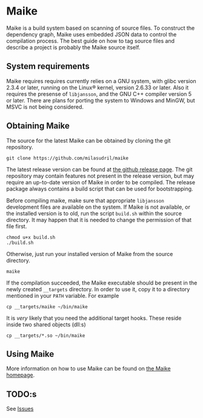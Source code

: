 # Maike

Maike is a build system based on scanning of source files. To construct the dependency graph, Maike uses embedded JSON data to control the compilation process. The best guide on how to tag source files and describe a project is probably the Maike source itself.

## System requirements

Maike requires requires currently relies on a GNU system, with glibc version 2.3.4 or later, running on the Linux® kernel, version 2.6.33 or later. Also it requires the presense of `libjansson`, and the GNU C++ compiler version 5 or later. There are plans for porting the system to Windows and MinGW, but MSVC is not being considered.


## Obtaining Maike

The source for the latest Maike can be obtained by cloning the git repository.

	git clone https://github.com/milasudril/maike

The latest release version can be found at [the github release page][1]. The git repository may contain features not present in the release version, but may require an up-to-date version of Maike in order to be compiled. The release package always contains a build script that can be used for bootstrapping.

Before compiling maike, make sure that appropriate `libjansson` development files are available on the system. If Maike is not available, or the installed version is to old, run the script `build.sh` within the source directory. It may happen that it is needed to change the permission of that file first.

	chmod u+x build.sh
	./build.sh

Otherwise, just run your installed version of Maike from the source directory.

	maike

If the compilation succeeded, the Maike executable should be present in the newly created `__targets` directory. In order to use it, copy it to a directory mentioned in your `PATH` variable. For example

	cp __targets/maike ~/bin/maike

It is *very* likely that you need the additional target hooks. These reside inside two shared objects (dll:s)

	cp __targets/*.so ~/bin/maike

## Using Maike

More information on how to use Maike can be found on [the Maike homepage][2].


## TODO:s

See [Issues][3]

 [1]: https://github.com/milasudril/maike/releases/latest
 [2]: https://milasudril.github.io/maike
 [3]: https://github.com/milasudril/maike/issues

